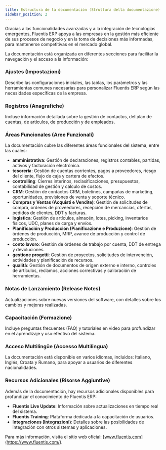 ```yaml
---
title: Estructura de la documentación (Struttura della documentazione)
sidebar_position: 2
---
```


Gracias a las funcionalidades avanzadas y a la integración de tecnologías emergentes, Fluentis ERP apoya a las empresas en la gestión más eficiente de sus procesos de negocio y en la toma de decisiones más informadas, para mantenerse competitivas en el mercado global.

La documentación está organizada en diferentes secciones para facilitar la navegación y el acceso a la información:

### Ajustes (Impostazioni)

Describe las configuraciones iniciales, las tablas, los parámetros y las herramientas comunes necesarias para personalizar Fluentis ERP según las necesidades específicas de la empresa.

### Registros (Anagrafiche)
Incluye información detallada sobre la gestión de contactos, del plan de cuentas, de artículos, de producción y de empleados.

### Áreas Funcionales (Aree Funzionali)

La documentación cubre las diferentes áreas funcionales del sistema, entre las cuales:

- **amministrativa**: Gestión de declaraciones, registros contables, partidas, activos y facturación electrónica.
- **tesoreria**: Gestión de cuentas corrientes, pagos a proveedores, riesgo del cliente, flujo de caja y cartera de efectos.
- **controlling**: Cierres interinos, reclasificaciones, presupuestos, contabilidad de gestión y cálculo de costos.
- **CRM**: Gestión de contactos CRM, boletines, campañas de marketing, oportunidades, previsiones de venta y soporte técnico.
- **Compras y Ventas (Acquisti e Vendite)**: Gestión de solicitudes de compra, órdenes de proveedores, recepción de mercancías, ofertas, pedidos de clientes, DDT y facturas.
- **logistica**: Gestión de artículos, almacén, lotes, picking, inventarios físicos, UDC, planes de carga y envíos.
- **Planificación y Producción (Pianificazione e Produzione)**: Gestión de órdenes de producción, MRP, avance de producción y control de producción.
- **conto lavoro**: Gestión de órdenes de trabajo por cuenta, DDT de entrega y devoluciones.
- **gestione progetti**: Gestión de proyectos, solicitudes de intervención, actividades y planificación de recursos.
- **qualità**: Gestión de documentos de origen externo e interno, controles de artículos, reclamos, acciones correctivas y calibración de herramientas.

### Notas de Lanzamiento (Release Notes)

Actualizaciones sobre nuevas versiones del software, con detalles sobre los cambios y mejoras realizadas.

### Capacitación (Formazione)

Incluye preguntas frecuentes (FAQ) y tutoriales en video para profundizar en el aprendizaje y uso efectivo del sistema.

### Acceso Multilingüe (Accesso Multilingua)

La documentación está disponible en varios idiomas, incluidos: Italiano, Inglés, Croata y Rumano, para apoyar a usuarios de diferentes nacionalidades.

### Recursos Adicionales (Risorse Aggiuntive)

Además de la documentación, hay recursos adicionales disponibles para profundizar el conocimiento de Fluentis ERP:

- **Fluentis Live Update**: Información sobre actualizaciones en tiempo real del sistema.
- **Fluentis Training**: Plataforma dedicada a la capacitación de usuarios.
- **Integraciones (Integrazioni)**: Detalles sobre las posibilidades de integración con otros sistemas y aplicaciones.

Para más información, visita el sitio web oficial: [www.fluentis.com](https://www.fluentis.com/).